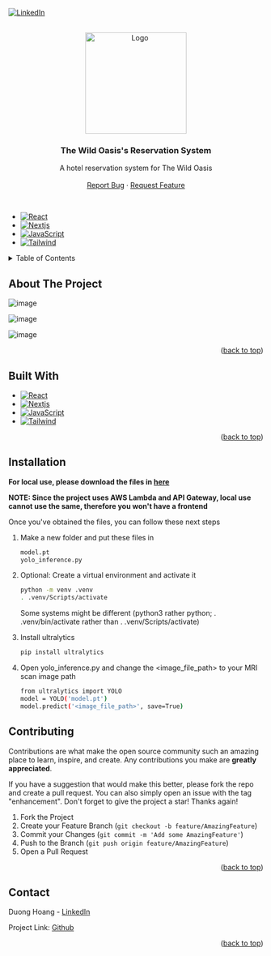 [![LinkedIn][linkedin-shield]][linkedin-url]
<br />

<!-- PROJECT LOGO -->
<br />
<div align="center">
  <a href="https://github.com/skald1311/the-wild-oasis">
    <img src="https://github.com/skald1311/the-wild-oasis/assets/84189062/bd527bc1-f15b-4c8e-b52f-6472146d702a" alt="Logo" width="200" height="200">
  </a>



<h3 align="center">The Wild Oasis's Reservation System</h3>

  <p align="center">
    A hotel reservation system for The Wild Oasis 
    <br />
    <br />
    <a href="https://github.com/skald1311/the-wild-oasis/issues">Report Bug</a>
    ·
    <a href="https://github.com/skald1311/the-wild-oasis/issues">Request Feature</a>
  </p>
</div>

<br/>

* [![React][React-badge]][React-url]
* [![Nextjs][NextJS-badge]][NextJS-url]
* [![JavaScript][Javascript-badge]][Javascript-url]
* [![Tailwind][Tailwind-badge]][Tailwind-url]



<!-- TABLE OF CONTENTS -->
<details>
  <summary>Table of Contents</summary>
  <ol>
    <li>
      <a href="#about-the-project">About The Project</a>
      <ul>
        <li><a href="#built-with">Built With</a></li>
      </ul>
    </li>
    <li>
      <a href="#getting-started">Getting Started</a>
      <ul>
        <li><a href="#installation">Installation</a></li>
      </ul>
    </li>
    <li><a href="#contributing">Contributing</a></li>
    <li><a href="#contact">Contact</a></li>
  </ol>
</details>



<!-- ABOUT THE PROJECT -->
## About The Project

![image](https://github.com/skald1311/the-wild-oasis/assets/84189062/86311177-2f66-4f88-988d-34c20bdc9355)

![image](https://github.com/skald1311/the-wild-oasis/assets/84189062/5ae233e7-1be1-4319-bd55-059425d22fc3)

![image](https://github.com/skald1311/the-wild-oasis/assets/84189062/ec754a67-2536-4c5c-aa1d-6cd6bd46b54b)







<p align="right">(<a href="#readme-top">back to top</a>)</p>


<!-- Built With -->
## Built With
* [![React][React-badge]][React-url]
* [![Nextjs][NextJS-badge]][NextJS-url]
* [![JavaScript][Javascript-badge]][Javascript-url]
* [![Tailwind][Tailwind-badge]][Tailwind-url]


<p align="right">(<a href="#readme-top">back to top</a>)</p>



<!-- GETTING STARTED -->
## Installation

**For local use, please download the files in [here](https://github.com/skald1311/brain-disease-detector/releases/tag/v1.0.0)**

**NOTE: Since the project uses AWS Lambda and API Gateway, local use cannot use the same, therefore you won't have a frontend**

Once you've obtained the files, you can follow these next steps

1. Make a new folder and put these files in
   ```sh
   model.pt
   yolo_inference.py
   ```

2. Optional: Create a virtual environment and activate it
   ```sh
   python -m venv .venv
   . .venv/Scripts/activate
   ```
   Some systems might be different (python3 rather python; . .venv/bin/activate rather than . .venv/Scripts/activate)
   
3. Install ultralytics
   ```sh
   pip install ultralytics
   ```

4. Open yolo_inference.py and change the <image_file_path> to your MRI scan image path
   ```sh
   from ultralytics import YOLO
   model = YOLO('model.pt')
   model.predict('<image_file_path>', save=True)
   ```

<!-- CONTRIBUTING -->
## Contributing

Contributions are what make the open source community such an amazing place to learn, inspire, and create. Any contributions you make are **greatly appreciated**.

If you have a suggestion that would make this better, please fork the repo and create a pull request. You can also simply open an issue with the tag "enhancement".
Don't forget to give the project a star! Thanks again!

1. Fork the Project
2. Create your Feature Branch (`git checkout -b feature/AmazingFeature`)
3. Commit your Changes (`git commit -m 'Add some AmazingFeature'`)
4. Push to the Branch (`git push origin feature/AmazingFeature`)
5. Open a Pull Request

<p align="right">(<a href="#readme-top">back to top</a>)</p>



<!-- CONTACT -->
## Contact

Duong Hoang - [LinkedIn](https://www.linkedin.com/in/duongmhoang/)

Project Link: [Github](https://github.com/skald1311/the-wild-oasis)

<p align="right">(<a href="#readme-top">back to top</a>)</p>


[linkedin-shield]: https://img.shields.io/badge/LinkedIn-0A66C2?logo=linkedin&logoColor=fff&style=flat
[linkedin-url]: https://www.linkedin.com/in/duongmhoang/
[Javascript-badge]: https://img.shields.io/badge/JavaScript-F7DF1E?logo=javascript&logoColor=000&style=flat
[Javascript-url]: https://www.javascript.com/
[Typescript-badge]: https://img.shields.io/badge/TypeScript-3178C6?logo=typescript&logoColor=fff&style=flat
[Typescript-url]: https://www.typescriptlang.org
[Python-badge]: https://img.shields.io/badge/Python-3776AB?logo=python&logoColor=fff&style=flat
[Python-url]: https://www.python.org
[HTML5-badge]: https://img.shields.io/badge/HTML5-E34F26?logo=html5&logoColor=fff&style=flat
[HTML5-url]: https://en.wikipedia.org/wiki/HTML
[CSS-badge]: https://img.shields.io/badge/CSS3-1572B6?logo=css3&logoColor=fff&style=flat
[CSS-url]: https://en.wikipedia.org/wiki/CSS
[Pytorch-badge]: https://img.shields.io/badge/PyTorch-EE4C2C?logo=pytorch&logoColor=fff&style=flat
[Pytorch-url]: https://pytorch.org
[React-badge]: https://img.shields.io/badge/React-61DAFB?logo=react&logoColor=000&style=flat
[React-url]: https://react.dev
[Django-badge]: https://img.shields.io/badge/Django-092E20?logo=django&logoColor=fff&style=flat
[Django-url]: https://www.djangoproject.com
[Styled-Component-badge]: https://img.shields.io/badge/styled--components-DB7093?logo=styledcomponents&logoColor=fff&style=flat
[Styled-Component-url]: https://styled-components.com
[Netlify-badge]: https://img.shields.io/badge/Netlify-00C7B7?logo=netlify&logoColor=fff&style=flat
[Netlify-url]: https://www.netlify.com
[AWS-EC2-badge]: https://img.shields.io/badge/Amazon%20EC2-F90?logo=amazonec2&logoColor=fff&style=flat
[AWS-EC2-url]: https://aws.amazon.com/ec2/
[Mongo-badge]: https://img.shields.io/badge/MongoDB-47A248?logo=mongodb&logoColor=fff&style=flat
[Mongo-url]: https://www.mongodb.com
[ReactRouter-badge]: https://img.shields.io/badge/React%20Router-CA4245?logo=reactrouter&logoColor=fff&style=flat
[ReactRouter-url]: https://reactrouter.com/en/main
[Vercel-badge]: https://img.shields.io/badge/Vercel-000?logo=vercel&logoColor=fff&style=flat
[Vercel-url]: https://www.vercel.com
[Tailwind-badge]: https://img.shields.io/badge/Tailwind%20CSS-06B6D4?logo=tailwindcss&logoColor=fff&style=flat
[Tailwind-url]: https://tailwindcss.com
[Docker-badge]: https://img.shields.io/badge/Docker-2496ED?logo=docker&logoColor=fff&style=flat
[Docker-url]: https://www.docker.com
[AWS-Lambda-badge]: https://img.shields.io/badge/AWS%20Lambda-F90?logo=awslambda&logoColor=fff&style=flat
[AWS-Lambda-url]: https://aws.amazon.com/pm/lambda
[AWS-APIG-badge]: https://img.shields.io/badge/Amazon%20API%20Gateway-FF4F8B?logo=amazonapigateway&logoColor=fff&style=flat
[AWS-APIG-url]: https://aws.amazon.com/api-gateway/
[NextJS-badge]: https://img.shields.io/badge/Next.js-000?logo=nextdotjs&logoColor=fff&style=flat
[NextJS-url]: https://nextjs.org

<!--https://badges.pages.dev-->

